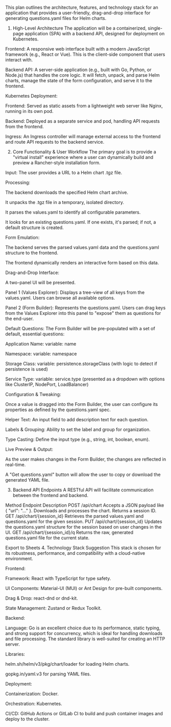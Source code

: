 This plan outlines the architecture, features, and technology stack for an application that provides a user-friendly, drag-and-drop interface for generating questions.yaml files for Helm charts.

1. High-Level Architecture
The application will be a containerized, single-page application (SPA) with a backend API, designed for deployment on Kubernetes.

Frontend: A responsive web interface built with a modern JavaScript framework (e.g., React or Vue). This is the client-side component that users interact with.

Backend API: A server-side application (e.g., built with Go, Python, or Node.js) that handles the core logic. It will fetch, unpack, and parse Helm charts, manage the state of the form configuration, and serve it to the frontend.

Kubernetes Deployment:

Frontend: Served as static assets from a lightweight web server like Nginx, running in its own pod.

Backend: Deployed as a separate service and pod, handling API requests from the frontend.

Ingress: An Ingress controller will manage external access to the frontend and route API requests to the backend service.

2. Core Functionality & User Workflow
The primary goal is to provide a "virtual install" experience where a user can dynamically build and preview a Rancher-style installation form.

Input: The user provides a URL to a Helm chart .tgz file.

Processing:

The backend downloads the specified Helm chart archive.

It unpacks the .tgz file in a temporary, isolated directory.

It parses the values.yaml to identify all configurable parameters.

It looks for an existing questions.yaml. If one exists, it's parsed; if not, a default structure is created.

Form Emulation:

The backend serves the parsed values.yaml data and the questions.yaml structure to the frontend.

The frontend dynamically renders an interactive form based on this data.

Drag-and-Drop Interface:

A two-panel UI will be presented.

Panel 1 (Values Explorer): Displays a tree-view of all keys from the values.yaml. Users can browse all available options.

Panel 2 (Form Builder): Represents the questions.yaml. Users can drag keys from the Values Explorer into this panel to "expose" them as questions for the end-user.

Default Questions: The Form Builder will be pre-populated with a set of default, essential questions:

Application Name: variable: name

Namespace: variable: namespace

Storage Class: variable: persistence.storageClass (with logic to detect if persistence is used)

Service Type: variable: service.type (presented as a dropdown with options like ClusterIP, NodePort, LoadBalancer)

Configuration & Tweaking:

Once a value is dragged into the Form Builder, the user can configure its properties as defined by the questions.yaml spec.

Helper Text: An input field to add description text for each question.

Labels & Grouping: Ability to set the label and group for organization.

Type Casting: Define the input type (e.g., string, int, boolean, enum).

Live Preview & Output:

As the user makes changes in the Form Builder, the changes are reflected in real-time.

A "Get questions.yaml" button will allow the user to copy or download the generated YAML file.

3. Backend API Endpoints
A RESTful API will facilitate communication between the frontend and backend.

Method	Endpoint	Description
POST	/api/chart	Accepts a JSON payload like { "url": "..." }. Downloads and processes the chart. Returns a session ID.
GET	/api/chart/{session_id}	Retrieves the parsed values.yaml and questions.yaml for the given session.
PUT	/api/chart/{session_id}	Updates the questions.yaml structure for the session based on user changes in the UI.
GET	/api/chart/{session_id}/q	Returns the raw, generated questions.yaml file for the current state.

Export to Sheets
4. Technology Stack Suggestion
This stack is chosen for its robustness, performance, and compatibility with a cloud-native environment.

Frontend:

Framework: React with TypeScript for type safety.

UI Components: Material-UI (MUI) or Ant Design for pre-built components.

Drag & Drop: react-dnd or dnd-kit.

State Management: Zustand or Redux Toolkit.

Backend:

Language: Go is an excellent choice due to its performance, static typing, and strong support for concurrency, which is ideal for handling downloads and file processing. The standard library is well-suited for creating an HTTP server.

Libraries:

helm.sh/helm/v3/pkg/chart/loader for loading Helm charts.

gopkg.in/yaml.v3 for parsing YAML files.

Deployment:

Containerization: Docker.

Orchestration: Kubernetes.

CI/CD: GitHub Actions or GitLab CI to build and push container images and deploy to the cluster.







